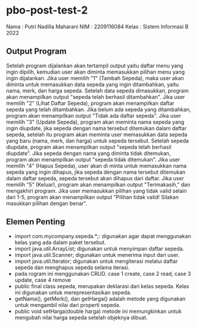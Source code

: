 # pbo-post-test-2
Nama : Putri Nadilla Maharani NIM : 2209116084 Kelas : Sistem Informasi B 2022

## Output Program
Setelah program dijalankan akan tertampil output yaitu daftar menu yang ingin dipilih, kemudian user akan diminta memasukkan pilihan menu yang ingin dijalankan. Jika user memilih "1" (Tambah Sepeda), maka user akan diminta untuk memasukkan data sepeda yang ingin ditambahkan, yaitu nama, merk, dan harga sepeda. Setelah data sepeda dimasukkan, program akan menampilkan output "sepeda telah berhasil ditambahkan". Jika user memilih "2" (Lihat Daftar Sepeda), program akan menampilkan daftar sepeda yang telah ditambahkan. Jika belum ada sepeda yang ditambahkan, program akan menampilkan output "Tidak ada daftar sepeda". Jika user memilih "3" (Update Sepeda), program akan meminta nama sepeda yang ingin diupdate, jika sepeda dengan nama tersebut ditemukan dalam daftar sepeda, setelah itu program akan meminta user memasukkan data sepeda yang baru (nama, merk, dan harga) untuk sepeda tersebut. Setelah sepeda diupdate, program akan menampilkan output "sepeda telah berhasil diupdate". Jika sepeda dengan nama yang diminta tidak ditemukan, program akan menampilkan output "sepeda tidak ditemukan". Jika user memilih "4" (Hapus Sepeda), user akan di minta untuk memasukkan nama sepeda yang ingin dihapus, jika sepeda dengan nama tersebut ditemukan dalam daftar sepeda, sepeda tersebut akan dihapus dari daftar. Jika user memilih "5" (Keluar), program akan menampilkan output "Terimakasih," dan mengakhiri program. Jika user memasukkan pilihan yang tidak valid selain dari 1-5, program akan menampilkan output "Pilihan tidak valid! Silakan masukkan pilihan dengan benar".

## Elemen Penting
- import com.mycompany.sepeda.*;: digunakan agar dapat menggunakan kelas yang ada dalam paket tersebut. 
- import java.util.ArrayList; digunakan untuk menyimpan daftar sepeda.
- import java.util.Scanner; digunakan untuk menerima input dari user.
- import java.util.Iterator; digunakan untuk mengiterasi melalui daftar sepeda dan menghapus sepeda selama iterasi.
- pada rogram ini menggunakan CRUD. case 1 create, case 2 read, case 3 update, case 4 remove
- public final class sepeda, merupakan deklarasi dari kelas sepeda. Kelas ini digunakan untuk merepresentasikan sepeda. 
- getNama(), getMerk(), dan getHarga() adalah metode yang digunakan untuk mengambil nilai dari properti sepeda. 
- public void setHarga(double harga) metode ini memungkinkan untuk mengubah nilai harga sepeda setelah objeknya dibuat.




